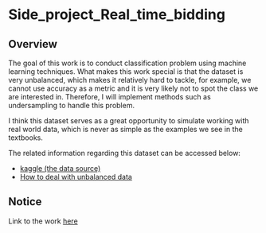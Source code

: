 # Side_project_Real_time_bidding

## Overview
The goal of this work is to conduct classification problem using machine learning techniques. What makes this work special is that the dataset is very unbalanced, which makes it relatively hard to tackle, for example, we cannot use accuracy as a metric and it is very likely not to spot the class we are interested in. Therefore, I will implement methods such as undersampling to handle this problem. 

I think this dataset serves as a great opportunity to simulate working with real world data, which is never as simple as the examples we see in the textbooks.

The related information regarding this dataset can be accessed below:
* [kaggle (the data source)](https://www.kaggle.com/zurfer/rtb)
* [How to deal with unbalanced data](http://machinelearningmastery.com/tactics-to-combat-imbalanced-classes-in-your-machine-learning-dataset/)

## Notice
Link to the work [here](https://github.com/lwkuant/Side_project_FED_interest_rates/blob/master/FED.ipynb)
